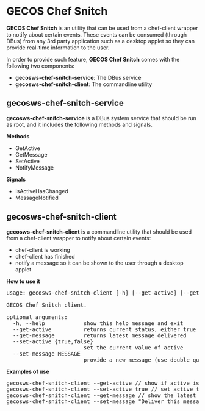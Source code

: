 GECOS Chef Snitch
=================

**GECOS Chef Snitch** is an utility that can be used from a chef-client wrapper to notify about certain events. These events can be consumed (through DBus) from any 3rd party application such as a desktop applet so they can provide real-time information to the user.

In order to provide such feature, **GECOS Chef Snitch** comes with the following two components:

 - **gecosws-chef-snitch-service**: The DBus service
 - **gecosws-chef-snitch-client**: The commandline utility

gecosws-chef-snitch-service
---------------------------

**gecosws-chef-snitch-service** is a DBus system service that should be run as root, and it includes the following methods and signals.

__Methods__

 - GetActive
 - GetMessage
 - SetActive
 - NotifyMessage

__Signals__

 - IsActiveHasChanged
 - MessageNotified

gecosws-chef-snitch-client
--------------------------

**gecosws-chef-snitch-client** is a commandline utility that should be used from a chef-client wrapper to notify about certain events:

 - chef-client is working
 - chef-client has finished
 - notify a message so it can be shown to the user through a desktop applet

__How to use it__

<pre>
usage: gecosws-chef-snitch-client [-h] [--get-active] [--get-message] [--set-active {true,false}] [--set-message MESSAGE]

GECOS Chef Snitch client.

optional arguments:
  -h, --help            show this help message and exit
  --get-active          returns current status, either true or false
  --get-message         returns latest message delivered
  --set-active {true,false}
                        set the current value of active
  --set-message MESSAGE
                        provide a new message (use double quotes)
</pre>

__Examples of use__

<pre>gecosws-chef-snitch-client --get-active // show if active is 'true' or 'false'
gecosws-chef-snitch-client --set-active true // set active to 'true'
gecosws-chef-snitch-client --get-message // show the latest notified message
gecosws-chef-snitch-client --set-message "Deliver this message" // deliver the double-quoted message to the service
</pre>

